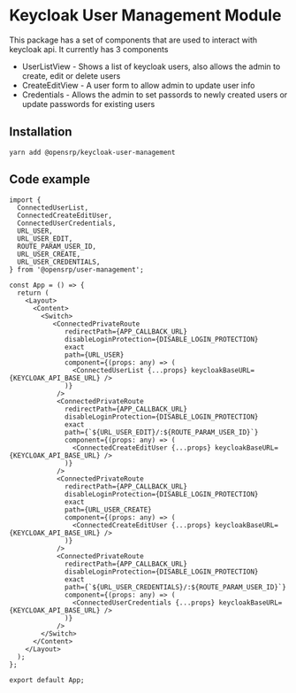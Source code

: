 # Keycloak User Management Module

This package has a set of components that are used to interact with keycloak api. It currently has 3 components

- UserListView - Shows a list of keycloak users, also allows the admin to create, edit or delete users
- CreateEditView - A user form to allow admin to update user info
- Credentials - Allows the admin to set passords to newly created users or update passwords for existing users

## Installation

```node
yarn add @opensrp/keycloak-user-management
```

## Code example

```JSX
import {
  ConnectedUserList,
  ConnectedCreateEditUser,
  ConnectedUserCredentials,
  URL_USER,
  URL_USER_EDIT,
  ROUTE_PARAM_USER_ID,
  URL_USER_CREATE,
  URL_USER_CREDENTIALS,
} from '@opensrp/user-management';

const App = () => {
  return (
    <Layout>
      <Content>
        <Switch>
           <ConnectedPrivateRoute
              redirectPath={APP_CALLBACK_URL}
              disableLoginProtection={DISABLE_LOGIN_PROTECTION}
              exact
              path={URL_USER}
              component={(props: any) => (
                <ConnectedUserList {...props} keycloakBaseURL={KEYCLOAK_API_BASE_URL} />
              )}
            />
            <ConnectedPrivateRoute
              redirectPath={APP_CALLBACK_URL}
              disableLoginProtection={DISABLE_LOGIN_PROTECTION}
              exact
              path={`${URL_USER_EDIT}/:${ROUTE_PARAM_USER_ID}`}
              component={(props: any) => (
                <ConnectedCreateEditUser {...props} keycloakBaseURL={KEYCLOAK_API_BASE_URL} />
              )}
            />
            <ConnectedPrivateRoute
              redirectPath={APP_CALLBACK_URL}
              disableLoginProtection={DISABLE_LOGIN_PROTECTION}
              exact
              path={URL_USER_CREATE}
              component={(props: any) => (
                <ConnectedCreateEditUser {...props} keycloakBaseURL={KEYCLOAK_API_BASE_URL} />
              )}
            />
            <ConnectedPrivateRoute
              redirectPath={APP_CALLBACK_URL}
              disableLoginProtection={DISABLE_LOGIN_PROTECTION}
              exact
              path={`${URL_USER_CREDENTIALS}/:${ROUTE_PARAM_USER_ID}`}
              component={(props: any) => (
                <ConnectedUserCredentials {...props} keycloakBaseURL={KEYCLOAK_API_BASE_URL} />
              )}
            />
        </Switch>
      </Content>
    </Layout>
  );
};

export default App;
```
